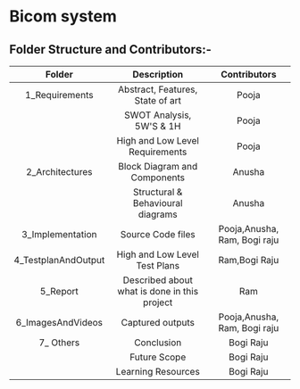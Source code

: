 # Bicom system
## Folder Structure and Contributors:-
   | Folder | Description | Contributors |
   |:---:|:---:|:---:|
   | 1_Requirements | Abstract, Features, State of art | Pooja|
   |                | SWOT Analysis, 5W'S & 1H | Pooja |
   |                | High and Low Level Requirements |Pooja |
   | 2_Architectures | Block Diagram and Components | Anusha |
   |                 | Structural & Behavioural diagrams | Anusha |
   | 3_Implementation | Source Code files | Pooja,Anusha, Ram, Bogi raju |
   | 4_TestplanAndOutput | High and Low Level Test Plans |Ram,Bogi Raju |
   | 5_Report | Described about what is done in this project | Ram |
   | 6_ImagesAndVideos | Captured outputs | Pooja,Anusha, Ram, Bogi raju |
   | 7_ Others                | Conclusion |Bogi Raju |
   |                          | Future Scope | Bogi Raju |
   |                          | Learning Resources | Bogi Raju |


